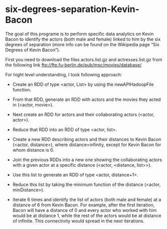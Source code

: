 # six-degrees-separation-Kevin-Bacon

The goal of this programe is to perform specific data analytics on Kevin Bacon to identify the actors
(both male and female) linked to him by the six degrees of separation (more info can be found on
the Wikipedia page “Six Degrees of Kevin Bacon”).

First you need to download the files actors.list.gz and actresses.list.gz from the following link
ftp://ftp.fu-berlin.de/pub/msc/movies/database/ 

For hight level understanding, I took following approach: 

 - Create an RDD of type <actor, List<movies>> by using the newAPIHadoopFile function.

 - From that RDD, generate an RDD with actors and the movies they acted in (<actor, movie>).

 - Next create an RDD for actors and their collaborating actors (<actor, actor>).

 - Reduce that RDD into an RDD of type <actor, list<actor>>.

 - Create a new RDD describing actors and their distances to Kevin Bacon (<actor, distance>),
 where distance=infinity, except for Kevin Bacon for whom distance is 0.

 - Join the previous RDDs into a new one showing the collaborating actors with a given actor at
a specific distance (<actor, <distance, list<actor>>>).

 - Use this list to generate an RDD of type <actor, distance+1>.

 - Reduce this list by taking the minimum function of the distance (<actor, minDistance>).

 - Iterate 6 times and identify the list of actors (both male and female) at a distance of 6 from
Kevin Bacon. For example, after the first iteration, Bacon will have a distance of 0 and every
actor who worked with him would be at distance 1, while the rest of the actors would be at
distance of infinite. This connectivity would spread in the next iterations.  
